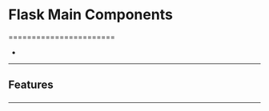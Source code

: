 # Flask Main Components
=======================


- []()

-----------------------------------------------------------------------------------------------------

## Features


### 


-----------------------------------------------------------------------------------------------------